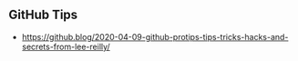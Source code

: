 ## GitHub Tips

 - https://github.blog/2020-04-09-github-protips-tips-tricks-hacks-and-secrets-from-lee-reilly/
